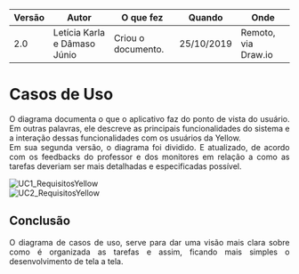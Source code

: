 |Versão| Autor | O que fez |  Quando | Onde |
|------|------| --------  |-------- | -----|
|2.0| Letícia Karla e Dâmaso Júnio | Criou o documento. |25/10/2019| Remoto, via Draw.io|

# Casos de Uso

<p align="justify">O diagrama documenta o que o aplicativo faz do ponto de vista do usuário. Em outras palavras, ele descreve as principais funcionalidades do sistema e a interação dessas funcionalidades com os usuários da Yellow.<br>
Em sua segunda versão, o diagrama foi dividido. E atualizado, de acordo com os feedbacks do professor e dos monitores em relação a como as tarefas deveriam ser mais detalhadas e especificadas possível. </p>


![UC1_RequisitosYellow](/img/modelagem/UC/UC_cadastro.png)
<br>
![UC2_RequisitosYellow](/img/modelagem/UC/UC_creditos.png)

## Conclusão
<p align="justify">O diagrama de casos de uso, serve para dar uma visão mais clara sobre como é organizada as tarefas e assim, ficando mais simples o desenvolvimento de tela a tela.</p>
